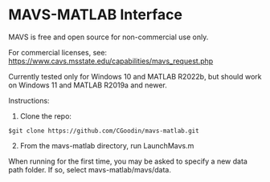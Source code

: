 # MAVS-MATLAB Interface

MAVS is free and open source for non-commercial use only. 

For commercial licenses, see:
 https://www.cavs.msstate.edu/capabilities/mavs_request.php

Currently tested only for Windows 10 and MATLAB R2022b, but should work on 
Windows 11 and MATLAB R2019a and newer.

Instructions:

1. Clone the repo: 
```
$git clone https://github.com/CGoodin/mavs-matlab.git
```
2. From the mavs-matlab directory, run LaunchMavs.m

When running for the first time, you may be asked to specify a new data 
path folder. If so, select mavs-matlab/mavs/data.